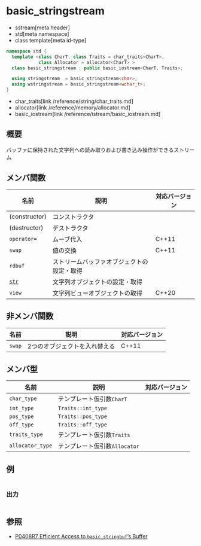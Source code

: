 # basic_stringstream
* sstream[meta header]
* std[meta namespace]
* class template[meta id-type]

```cpp
namespace std {
  template <class CharT, class Traits = char_traits<CharT>,
            class Allocator = allocator<CharT> >
  class basic_stringstream : public basic_iostream<CharT, Traits>;

  using stringstream  = basic_stringstream<char>;
  using wstringstream = basic_stringstream<wchar_t>;
}
```
* char_traits[link /reference/string/char_traits.md]
* allocator[link /reference/memory/allocator.md]
* basic_iostream[link /reference/istream/basic_iostream.md]

## 概要
バッファに保持された文字列への読み取りおよび書き込み操作ができるストリーム


## メンバ関数

| 名前                                | 説明                                       | 対応バージョン |
|-------------------------------------|--------------------------------------------|----------------|
| (constructor)                       | コンストラクタ                             | |
| (destructor)                        | デストラクタ                               | |
| `operator=`                         | ムーブ代入                                 | C++11 |
| `swap`                              | 値の交換                                   | C++11 |
| `rdbuf`                             | ストリームバッファオブジェクトの設定・取得 | |
| [`str`](basic_stringstream/str.md)  | 文字列オブジェクトの設定・取得             | |
| `view`                              | 文字列ビューオブジェクトの取得             | C++20 |


## 非メンバ関数

| 名前   | 説明                          | 対応バージョン |
|--------|-------------------------------|----------------|
| `swap` | 2つのオブジェクトを入れ替える | C++11 |


## メンバ型

| 名前             | 説明                          | 対応バージョン |
|------------------|-------------------------------|----------------|
| `char_type`      | テンプレート仮引数`CharT`     | |
| `int_type`       | `Traits::int_type`            | |
| `pos_type`       | `Traits::pos_type`            | |
| `off_type`       | `Traits::off_type`            | |
| `traits_type`    | テンプレート仮引数`Traits`    | |
| `allocator_type` | テンプレート仮引数`Allocator` | |

## 例
```cpp
```

### 出力
```
```

## 参照
- [P0408R7 Efficient Access to `basic_stringbuf`’s Buffer](https://www.open-std.org/jtc1/sc22/wg21/docs/papers/2019/p0408r7.pdf)
